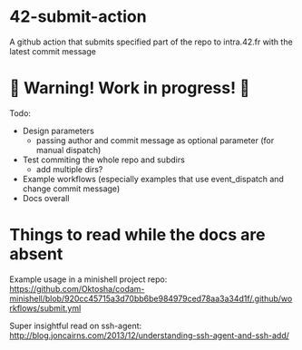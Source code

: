 # 42-submit-action
A github action that submits specified part of the repo to intra.42.fr with the latest commit message

# 🛑 Warning! Work in progress! 🛑

Todo:

+ Design parameters
    * passing author and commit message as optional parameter (for manual dispatch)
+ Test commiting the whole repo and subdirs
    * add multiple dirs?
+ Example workflows (especially examples that use event_dispatch and change commit message)
+ Docs overall

# Things to read while the docs are absent

Example usage in a minishell project repo:
https://github.com/Oktosha/codam-minishell/blob/920cc45715a3d70bb6be984979ced78aa3a34d1f/.github/workflows/submit.yml

Super insightful read on ssh-agent: http://blog.joncairns.com/2013/12/understanding-ssh-agent-and-ssh-add/
